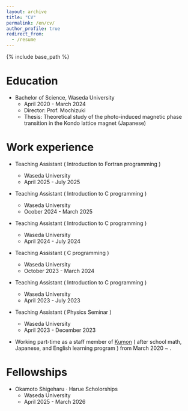 ```yaml
---
layout: archive
title: "CV"
permalink: /en/cv/
author_profile: true
redirect_from:
  - /resume
---
```


{% include base_path %}

Education
======
* Bachelor of Science, Waseda University
  * April 2020 - March 2024
  * Director: Prof. Mochizuki
  * Thesis: Theoretical study of the photo-induced magnetic phase transition in the Kondo lattice magnet (Japanese)

Work experience
======
* Teaching Assistant ( Introduction to Fortran programming  )
  * Waseda University
  * April 2025 - July 2025

* Teaching Assistant ( Introduction to C programming )
  * Waseda University
  * Ocober 2024 - March 2025

* Teaching Assistant ( Introduction to C programming )
  * Waseda University
  * April 2024 - July 2024

* Teaching Assistant ( C programming )
  * Waseda University
  * October 2023 - March 2024

* Teaching Assistant ( Introduction to C programming )
  * Waseda University
  * April 2023 - July 2023

* Teaching Assistant ( Physics Seminar )
  * Waseda University
  * April 2023 - December 2023

* Working part-time as a staff member of [Kumon](https://www.kumon.com/home) ( after school math, Japanese, and English learning program ) from March 2020 ~ .

Fellowships
======
* Okamoto Shigeharu $\cdot$ Harue Scholorships
  * Waseda University
  * April 2025 - March 2026


<!-- Publications
======
  <ul>{% for post in site.publication_md_files reversed %}
    {% include archive-single-cv.html %}
  {% endfor %}</ul>
  
Talks
======
  <ul>{% for post in site.talk_md_files reversed %}
    {% include archive-single-talk-cv.html  %}
  {% endfor %}</ul> -->
